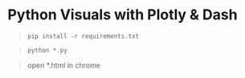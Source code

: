 # Python Visuals with Plotly & Dash

> `pip install -r requirements.txt`  

> `python *.py`

> open *.html in chrome
